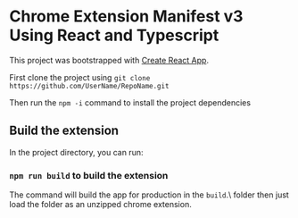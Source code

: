 # Chrome Extension Manifest v3 Using React and Typescript

This project was bootstrapped with [Create React App](https://github.com/facebook/create-react-app).

First clone the project using `git clone https://github.com/UserName/RepoName.git`

Then run the `npm -i` command to install the project dependencies

## Build the extension

In the project directory, you can run:
### `npm run build` to build the extension

The command will build the app for production in the `build`.\ folder then just load the folder as an unzipped chrome extension.

